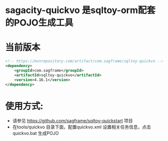 # sagacity-quickvo 是sqltoy-orm配套的POJO生成工具
# 当前版本
```xml
<!-- https://mvnrepository.com/artifact/com.sagframe/sqltoy-quickvo -->
<dependency>
    <groupId>com.sagframe</groupId>
    <artifactId>sqltoy-quickvo</artifactId>
    <version>4.16.1</version>
</dependency>

```
# 使用方式:
* 请参见 https://github.com/sagframe/sqltoy-quickstart 项目
* 在tools/quickvo 目录下面，配置quickvo.xml 设置相关任务信息，点击quickvo.bat 生成POJO
